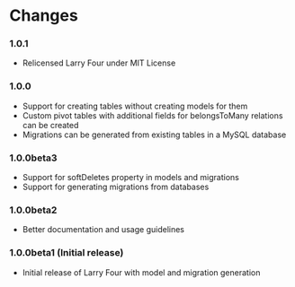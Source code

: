 # Changes

### 1.0.1

- Relicensed Larry Four under MIT License

### 1.0.0

- Support for creating tables without creating models for them
- Custom pivot tables with additional fields for belongsToMany relations
  can be created
- Migrations can be generated from existing tables in a MySQL database

### 1.0.0beta3

- Support for softDeletes property in models and migrations
- Support for generating migrations from databases

### 1.0.0beta2

- Better documentation and usage guidelines

### 1.0.0beta1 (Initial release)

- Initial release of Larry Four with model and migration generation